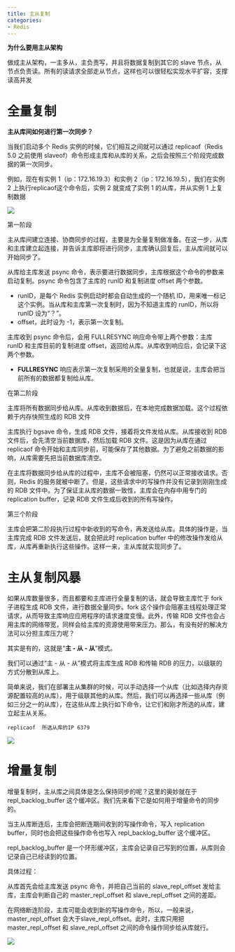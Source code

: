 ```yaml
---
title: 主从复制
categories: 
- Redis
---
```


**为什么要用主从架构**

做成主从架构，一主多从，主负责写，并且将数据复制到其它的 slave 节点，从节点负责读。所有的读请求全部走从节点，这样也可以很轻松实现水平扩容，支撑读高并发

# 全量复制

**主从库间如何进行第一次同步？**

当我们启动多个 Redis 实例的时候，它们相互之间就可以通过 replicaof（Redis 5.0 之前使用 slaveof）命令形成主库和从库的关系，之后会按照三个阶段完成数据的第一次同步。

例如，现在有实例 1（ip：172.16.19.3）和实例 2（ip：172.16.19.5），我们在实例 2 上执行replicaof这个命令后，实例 2 就变成了实例 1 的从库，并从实例 1 上复制数据

![](https://p9-juejin.byteimg.com/tos-cn-i-k3u1fbpfcp/2f209c5d61b24e97a713fe2e1863350c~tplv-k3u1fbpfcp-watermark.image)

第一阶段

主从库间建立连接、协商同步的过程，主要是为全量复制做准备。在这一步，从库和主库建立起连接，并告诉主库即将进行同步，主库确认回复后，主从库间就可以开始同步了。

从库给主库发送 psync 命令，表示要进行数据同步，主库根据这个命令的参数来启动复制。psync 命令包含了主库的 runID 和复制进度 offset 两个参数。

- runID，是每个 Redis 实例启动时都会自动生成的一个随机 ID，用来唯一标记这个实例。当从库和主库第一次复制时，因为不知道主库的 runID，所以将 runID 设为“？”。
- offset，此时设为 -1，表示第一次复制。

主库收到 psync 命令后，会用 FULLRESYNC 响应命令带上两个参数：主库 runID 和主库目前的复制进度 offset，返回给从库。从库收到响应后，会记录下这两个参数。

- **FULLRESYNC** 响应表示第一次复制采用的全量复制，也就是说，主库会把当前所有的数据都复制给从库。

在第二阶段

主库将所有数据同步给从库。从库收到数据后，在本地完成数据加载。这个过程依赖于内存快照生成的 RDB 文件

主库执行 bgsave 命令，生成 RDB 文件，接着将文件发给从库。从库接收到 RDB 文件后，会先清空当前数据库，然后加载 RDB 文件。这是因为从库在通过 replicaof 命令开始和主库同步前，可能保存了其他数据。为了避免之前数据的影响，从库需要先把当前数据库清空。

在主库将数据同步给从库的过程中，主库不会被阻塞，仍然可以正常接收请求。否则，Redis 的服务就被中断了。但是，这些请求中的写操作并没有记录到刚刚生成的 RDB 文件中。为了保证主从库的数据一致性，主库会在内存中用专门的 replication buffer，记录 RDB 文件生成后收到的所有写操作。

第三个阶段

主库会把第二阶段执行过程中新收到的写命令，再发送给从库。具体的操作是，当主库完成 RDB 文件发送后，就会把此时 replication buffer 中的修改操作发给从库，从库再重新执行这些操作。这样一来，主从库就实现同步了。

# 主从复制风暴

如果从库数量很多，而且都要和主库进行全量复制的话，就会导致主库忙于 fork 子进程生成 RDB 文件，进行数据全量同步。fork 这个操作会阻塞主线程处理正常请求，从而导致主库响应应用程序的请求速度变慢。此外，传输 RDB 文件也会占用主库的网络带宽，同样会给主库的资源使用带来压力。那么，有没有好的解决方法可以分担主库压力呢？

其实是有的，这就是“**主 - 从 - 从**”模式。

我们可以通过“主 - 从 - 从”模式将主库生成 RDB 和传输 RDB 的压力，以级联的方式分散到从库上。

简单来说，我们在部署主从集群的时候，可以手动选择一个从库（比如选择内存资源配置较高的从库），用于级联其他的从库。然后，我们可以再选择一些从库（例如三分之一的从库），在这些从库上执行如下命令，让它们和刚才所选的从库，建立起主从关系。

```
replicaof  所选从库的IP 6379
```

![](https://p6-juejin.byteimg.com/tos-cn-i-k3u1fbpfcp/24c9c13465c24e3ea36c259013e00a5c~tplv-k3u1fbpfcp-watermark.image)

# 增量复制

增量复制时，主从库之间具体是怎么保持同步的呢？这里的奥妙就在于 repl_backlog_buffer 这个缓冲区。我们先来看下它是如何用于增量命令的同步的。

当主从库断连后，主库会把断连期间收到的写操作命令，写入 replication buffer，同时也会把这些操作命令也写入 repl_backlog_buffer 这个缓冲区。

repl_backlog_buffer 是一个环形缓冲区，主库会记录自己写到的位置，从库则会记录自己已经读到的位置。

具体过程：

从库首先会给主库发送 psync 命令，并把自己当前的 slave_repl_offset 发给主库，主库会判断自己的 master_repl_offset 和 slave_repl_offset 之间的差距。

在网络断连阶段，主库可能会收到新的写操作命令，所以，一般来说，master_repl_offset 会大于slave_repl_offset。此时，主库只用把 master_repl_offset 和 slave_repl_offset 之间的命令操作同步给从库就行。

![](https://p6-juejin.byteimg.com/tos-cn-i-k3u1fbpfcp/fc1d062744b249d38cdc1921e45c1ba8~tplv-k3u1fbpfcp-watermark.image)

